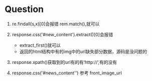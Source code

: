 # Question

1. re.findall(s,x)[0]会报错
   rem.match(),就可以
2. response.css('#new_content').extract()[0]会报错 

    - extract_first()就可以
    - 返回的html结构中有的img中的url缺失部分数据，源码是没问题的
3. response.xpath()获取到的url有的有‘http://’,有的没有

   
4. response.css('#news_content'')
参考 front_image_url